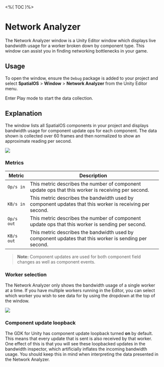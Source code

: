 <%( TOC )%>

# Network Analyzer

The Network Analyzer window is a Unity Editor window which displays live bandwidth usage for a worker broken down by component type. This window can assist you in finding networking bottlenecks in your game.

## Usage

To open the window, ensure the `Debug` package is added to your project and select **SpatialOS** > **Window** > **Network Analyzer** from the Unity Editor menu.

Enter Play mode to start the data collection.

## Explanation

The window lists all SpatialOS components in your project and displays bandwidth usage for component update ops for each component. The data shown is collected over 60 frames and then normalized to show an approximate reading per second.

<img src="{{assetRoot}}assets/modules/debug/network-analyzer.png" style="margin: 0 auto; width: auto; display: block;" />

### Metrics

| Metric     | Description                                                                                             |
|------------|---------------------------------------------------------------------------------------------------------|
| `Op/s in`  | This metric describes the number of component update ops that this worker is receiving per second.      |
| `KB/s in`  | This metric describes the bandwidth used by component updates that this worker is receiving per second. |
| `Op/s out` | This metric describes the number of component update ops that this worker is sending per second.        |
| `KB/s out` | This metric describes the bandwidth used by component updates that this worker is sending per second.   |

> **Note:** Component updates are used for both component field changes as well as component events.

### Worker selection

The Network Analyzer only shows the bandwidth usage of a single worker at a time. If you have multiple workers running in the Editor, you can select which worker you wish to see data for by using the dropdown at the top of the window.

<img src="{{assetRoot}}assets/modules/debug/network-analyzer-worker-selection.png" style="margin: 0 auto; width: auto; display: block;" />

### Component update loopback

The GDK for Unity has component update loopback turned **on** by default. This means that every update that is sent is also received by that worker. One effect of this is that you will see these loopbacked updates in the bandwidth inspector, which artificially inflates the incoming bandwidth usage. You should keep this in mind when interpreting the data presented in the Network Analyzer.

